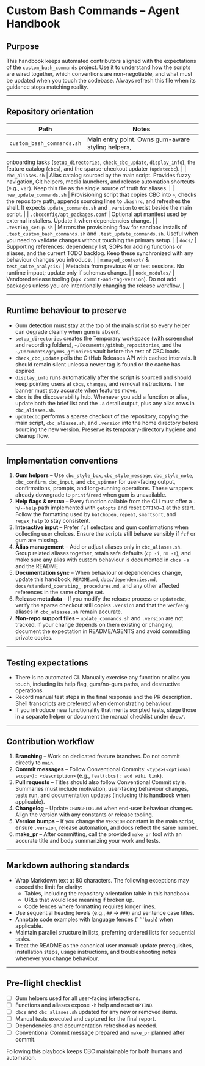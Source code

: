 # Custom Bash Commands – Agent Handbook

## Purpose

This handbook keeps automated contributors aligned with the expectations of the
`custom_bash_commands` project. Use it to understand how the scripts are wired
together, which conventions are non-negotiable, and what must be updated when
you touch the codebase. Always refresh this file when its guidance stops
matching reality.

---

## Repository orientation

| Path | Notes |
| --- | --- |
| `custom_bash_commands.sh` | Main entry point. Owns gum-aware styling helpers,
  onboarding tasks (`setup_directories`, `check_cbc_update`, `display_info`), the
  feature catalog (`cbcs`), and the sparse-checkout updater (`updatecbc`). |
| `cbc_aliases.sh` | Alias catalog sourced by the main script. Provides fuzzy
  navigation, Git helpers, media launchers, and release automation shortcuts
  (e.g., `ver`). Keep this file as the single source of truth for aliases. |
| `new_update_commands.sh` | Provisioning script that copies CBC into `~`, checks
  the repository path, appends sourcing lines to `.bashrc`, and refreshes the
  shell. It expects `update_commands.sh` and `.version` to exist beside the main
  script. |
| `.cbcconfig/apt_packages.conf` | Optional apt manifest used by external
  installers. Update it when dependencies change. |
| `.testing_setup.sh` | Mirrors the provisioning flow for sandbox installs of
  `.test_custom_bash_commands.sh` and `.test_update_commands.sh`. Useful when you
  need to validate changes without touching the primary setup. |
| `docs/` | Supporting references: dependency list, SOPs for adding functions or
  aliases, and the current TODO backlog. Keep these synchronized with any
  behaviour changes you introduce. |
| `managed_context/` & `test_suite_analysis/` | Metadata from previous AI or test
  sessions. No runtime impact; update only if schemas change. |
| `node_modules/` | Vendored release tooling (`npx commit-and-tag-version`). Do
  not add packages unless you are intentionally changing the release workflow. |

---

## Runtime behaviour to preserve

- Gum detection must stay at the top of the main script so every helper can
  degrade cleanly when gum is absent.
- `setup_directories` creates the Temporary workspace (with screenshot and
  recording folders), `~/Documents/github_repositories`, and the
  `~/Documents/grymms_grimoires` vault before the rest of CBC loads.
- `check_cbc_update` polls the GitHub Releases API with cached intervals. It
  should remain silent unless a newer tag is found or the cache has expired.
- `display_info` runs automatically after the script is sourced and should keep
  pointing users at `cbcs`, `changes`, and removal instructions. The banner must
  stay accurate when features move.
- `cbcs` is the discoverability hub. Whenever you add a function or alias,
  update both the brief list and the `-a` detail output, plus any alias rows in
  `cbc_aliases.sh`.
- `updatecbc` performs a sparse checkout of the repository, copying the main
  script, `cbc_aliases.sh`, and `.version` into the home directory before
  sourcing the new version. Preserve its temporary-directory hygiene and cleanup
  flow.

---

## Implementation conventions

1. **Gum helpers** – Use `cbc_style_box`, `cbc_style_message`, `cbc_style_note`,
   `cbc_confirm`, `cbc_input`, and `cbc_spinner` for user-facing output,
   confirmations, prompts, and long-running operations. These wrappers already
   downgrade to `printf`/`read` when gum is unavailable.
2. **Help flags & `OPTIND`** – Every function callable from the CLI must offer a
   `-h`/`--help` path implemented with `getopts` and reset `OPTIND=1` at the
   start. Follow the formatting used by `batchopen`, `repeat`, `smartsort`, and
   `regex_help` to stay consistent.
3. **Interactive input** – Prefer `fzf` selectors and gum confirmations when
   collecting user choices. Ensure the scripts still behave sensibly if `fzf` or
   gum are missing.
4. **Alias management** – Add or adjust aliases only in `cbc_aliases.sh`. Group
   related aliases together, retain safe defaults (`cp -i`, `rm -I`), and make
   sure any alias with custom behaviour is documented in `cbcs -a` and the
   README.
5. **Documentation sync** – When behaviour or dependencies change, update this
   handbook, `README.md`, `docs/dependencies.md`, `docs/standard_operating_
   procedures.md`, and any other affected references in the same change set.
6. **Release metadata** – If you modify the release process or `updatecbc`,
   verify the sparse checkout still copies `.version` and that the `ver`/`verg`
   aliases in `cbc_aliases.sh` remain accurate.
7. **Non-repo support files** – `update_commands.sh` and `.version` are not
   tracked. If your change depends on them existing or changing, document the
   expectation in README/AGENTS and avoid committing private copies.

---

## Testing expectations

- There is no automated CI. Manually exercise any function or alias you touch,
  including its help flag, gum/no-gum paths, and destructive operations.
- Record manual test steps in the final response and the PR description. Shell
  transcripts are preferred when demonstrating behaviour.
- If you introduce new functionality that merits scripted tests, stage those in
  a separate helper or document the manual checklist under `docs/`.

---

## Contribution workflow

1. **Branching** – Work on dedicated feature branches. Do not commit directly to
   `main`.
2. **Commit messages** – Follow Conventional Commits:
   `<type>(<optional scope>): <description>` (e.g., `feat(cbcs): add wiki link`).
3. **Pull requests** – Titles should also follow Conventional Commit style.
   Summaries must include motivation, user-facing behaviour changes, tests run,
   and documentation updates (including this handbook when applicable).
4. **Changelog** – Update `CHANGELOG.md` when end-user behaviour changes. Align
   the version with any constants or release tooling.
5. **Version bumps** – If you change the `VERSION` constant in the main script,
   ensure `.version`, release automation, and docs reflect the same number.
6. **make_pr** – After committing, call the provided `make_pr` tool with an
   accurate title and body summarizing your work and tests.

---

## Markdown authoring standards

- Wrap Markdown text at 80 characters. The following exceptions may exceed the
  limit for clarity:
  - Tables, including the repository orientation table in this handbook.
  - URLs that would lose meaning if broken up.
  - Code fences where formatting requires longer lines.
- Use sequential heading levels (e.g., `##` → `###`) and sentence case titles.
- Annotate code examples with language fences (```` ```bash ````) when
  applicable.
- Maintain parallel structure in lists, preferring ordered lists for sequential
  tasks.
- Treat the README as the canonical user manual: update prerequisites,
  installation steps, usage instructions, and troubleshooting notes whenever you
  change behaviour.

---

## Pre-flight checklist

- [ ] Gum helpers used for all user-facing interactions.
- [ ] Functions and aliases expose `-h` help and reset `OPTIND`.
- [ ] `cbcs` and `cbc_aliases.sh` updated for any new or removed items.
- [ ] Manual tests executed and captured for the final report.
- [ ] Dependencies and documentation refreshed as needed.
- [ ] Conventional Commit message prepared and `make_pr` planned after commit.

Following this playbook keeps CBC maintainable for both humans and automation.
